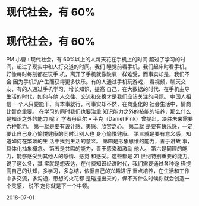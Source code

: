 # 现代社会，有 60%

# 现代社会，有 60%

PM 小曹 : 现代社会，有 60%以上的人每天花在手机上的时间 超过了学习的时间，超过了现实中和人打交道的时间。我们 睡觉前看手机，我们起床时看手机，好像每时每刻都在玩手 机，离开了手机就像缺氧一样难受，而事实却是，我们不会 因为手机的产生而获得更多快乐。有的人通过手机玩游戏， 看视频，聊天交友，有的人通过手机学习，增长知识，提高 自己，在大数据的时代、在手机主导生活的时代，如何与他 人交往、交流和交换才是我们应该关注的问题。 中国人相信 一个人只要能干、有本事就行，可事实却不然，在商业化的 社会生活中，情商比智商重要。 在学习的同时我们也要注重 知识能力之外的技能的培养，那么什么是知识之外的能力 呢？ 学者丹尼尔 • 平克（Daniel Pink）曾提岀，决胜未来需要 六种能力。 第一就是要有设计感、美感、欣赏之心。 第二就 是要有快乐感，一定要让自己身心愉悦健康的同时让别人也 身心愉悦健康。 第三就是要有意义感，知道如何在繁琐的生 活中找到生活的意义。 第四是形象思维的能力，善于讲故 事，具体化抽象概念。 第五是共鸣的能力，善于感染和激励 他人。 第六是同理的能力，能够感受到其他人的感情、感觉 和感受。这些都是 21 世纪特别重要的能力。 说了这么多，其 实就是想表达，在付费知识经济时代，我们需要通过各种途 径提高自己的认知，多学习，多总结，依据自己的兴趣进行 重点培养，在生活和工作中多交流，多沟通，思想的火花都 是碰撞出来的，保不齐什么时候你就会创造一个灵感， 说不 定你就是下一个牛顿。

2018-07-01